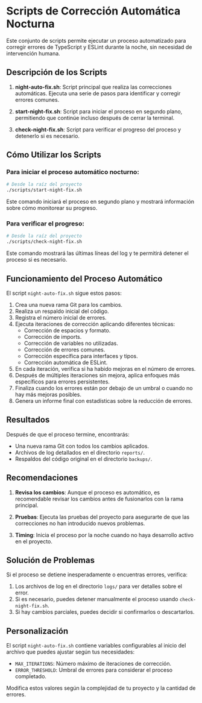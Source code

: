 # Scripts de Corrección Automática Nocturna

Este conjunto de scripts permite ejecutar un proceso automatizado para corregir errores de TypeScript y ESLint durante la noche, sin necesidad de intervención humana.

## Descripción de los Scripts

1. **night-auto-fix.sh**: Script principal que realiza las correcciones automáticas. Ejecuta una serie de pasos para identificar y corregir errores comunes.

2. **start-night-fix.sh**: Script para iniciar el proceso en segundo plano, permitiendo que continúe incluso después de cerrar la terminal.

3. **check-night-fix.sh**: Script para verificar el progreso del proceso y detenerlo si es necesario.

## Cómo Utilizar los Scripts

### Para iniciar el proceso automático nocturno:

```bash
# Desde la raíz del proyecto
./scripts/start-night-fix.sh
```

Este comando iniciará el proceso en segundo plano y mostrará información sobre cómo monitorear su progreso.

### Para verificar el progreso:

```bash
# Desde la raíz del proyecto
./scripts/check-night-fix.sh
```

Este comando mostrará las últimas líneas del log y te permitirá detener el proceso si es necesario.

## Funcionamiento del Proceso Automático

El script `night-auto-fix.sh` sigue estos pasos:

1. Crea una nueva rama Git para los cambios.
2. Realiza un respaldo inicial del código.
3. Registra el número inicial de errores.
4. Ejecuta iteraciones de corrección aplicando diferentes técnicas:
   - Corrección de espacios y formato.
   - Corrección de imports.
   - Corrección de variables no utilizadas.
   - Corrección de errores comunes.
   - Corrección específica para interfaces y tipos.
   - Corrección automática de ESLint.
5. En cada iteración, verifica si ha habido mejoras en el número de errores.
6. Después de múltiples iteraciones sin mejora, aplica enfoques más específicos para errores persistentes.
7. Finaliza cuando los errores están por debajo de un umbral o cuando no hay más mejoras posibles.
8. Genera un informe final con estadísticas sobre la reducción de errores.

## Resultados

Después de que el proceso termine, encontrarás:

- Una nueva rama Git con todos los cambios aplicados.
- Archivos de log detallados en el directorio `reports/`.
- Respaldos del código original en el directorio `backups/`.

## Recomendaciones

1. **Revisa los cambios**: Aunque el proceso es automático, es recomendable revisar los cambios antes de fusionarlos con la rama principal.

2. **Pruebas**: Ejecuta las pruebas del proyecto para asegurarte de que las correcciones no han introducido nuevos problemas.

3. **Timing**: Inicia el proceso por la noche cuando no haya desarrollo activo en el proyecto.

## Solución de Problemas

Si el proceso se detiene inesperadamente o encuentras errores, verifica:

1. Los archivos de log en el directorio `logs/` para ver detalles sobre el error.
2. Si es necesario, puedes detener manualmente el proceso usando `check-night-fix.sh`.
3. Si hay cambios parciales, puedes decidir si confirmarlos o descartarlos.

## Personalización

El script `night-auto-fix.sh` contiene variables configurables al inicio del archivo que puedes ajustar según tus necesidades:

- `MAX_ITERATIONS`: Número máximo de iteraciones de corrección.
- `ERROR_THRESHOLD`: Umbral de errores para considerar el proceso completado.

Modifica estos valores según la complejidad de tu proyecto y la cantidad de errores.
